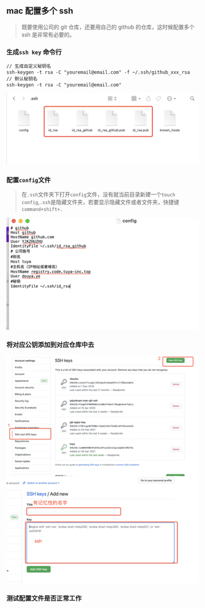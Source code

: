 ## mac 配置多个 ssh

> 既要使用公司的 git 仓库，还要用自己的 github 的仓库，这时候配置多个 ssh 是非常有必要的。

### 生成`ssh key` 命令行

```shell
// 生成自定义秘钥名
ssh-keygen -t rsa -C "youremail@email.com" -f ~/.ssh/github_xxx_rsa
// 默认秘钥名
ssh-keygen -t rsa -C "youremail@email.com"
```

<img src="../../public/mac配置多个ssh/wecom-temp-e43055e9b0fd0a444657295adc405336.png" alt="wecom-temp-e43055e9b0fd0a444657295adc405336" style="zoom:50%;" />

### 配置`config`文件

> 在`.ssh`文件夹下打开`config`文件，没有就当前目录新建一个`touch config`,`.ssh`是隐藏文件夹，若要显示隐藏文件或者文件夹，快捷键`command+shift+.`

<img src="../../public/mac配置多个ssh/企业微信20210506-100612@2x.png" alt="企业微信20210506-100612@2x" style="zoom:50%;" />

### 将对应公钥添加到对应仓库中去

<img src="../../public/mac配置多个ssh/企业微信20210506-102121@2x.png" alt="企业微信20210506-102121@2x" style="zoom:50%;" />

<img src="../../public/mac配置多个ssh/企业微信20210506-102411@2x.png" alt="企业微信20210506-102411@2x" style="zoom:50%;" />

### 测试配置文件是否正常工作
